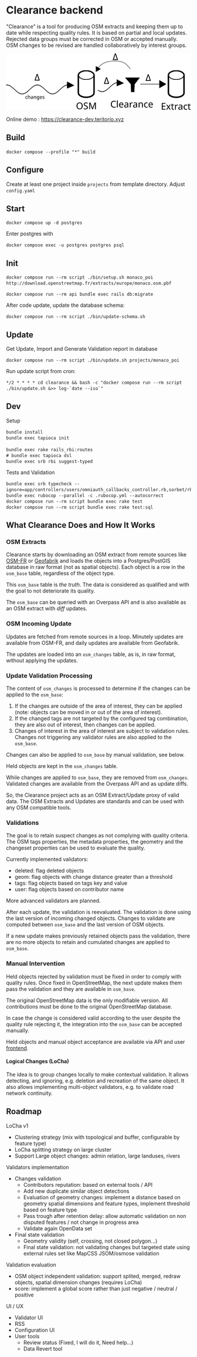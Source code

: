 # Clearance backend

"Clearance" is a tool for producing OSM extracts and keeping them up to date while respecting quality rules. It is based on partial and local updates. Rejected data groups must be corrected in OSM or accepted manually. OSM changes to be revised are handled collaboratively by interest groups.

![](https://raw.githubusercontent.com/teritorio/clearance-frontend/master/public/Clearance-process.svg)

Online demo : https://clearance-dev.teritorio.xyz

## Build
```
docker compose --profile "*" build
```

## Configure

Create at least one project inside `projects` from template directory.
Adjust `config.yaml`

## Start
```
docker compose up -d postgres
```

Enter postgres with
```
docker compose exec -u postgres postgres psql
```

## Init

```
docker compose run --rm script ./bin/setup.sh monaco_poi http://download.openstreetmap.fr/extracts/europe/monaco.osm.pbf
```

```
docker compose run --rm api bundle exec rails db:migrate
```

After code update, update the database schema:
```
docker compose run --rm script ./bin/update-schema.sh
```

## Update

Get Update, Import and Generate Validation report in database
```
docker compose run --rm script ./bin/update.sh projects/monaco_poi
```

Run update script from cron:
```
*/2 * * * * cd clearance && bash -c "docker compose run --rm script ./bin/update.sh &>> log-`date --iso`"
```

## Dev

Setup
```
bundle install
bundle exec tapioca init

bundle exec rake rails_rbi:routes
# bundle exec tapioca dsl
bundle exec srb rbi suggest-typed
```

Tests and Validation
```
bundle exec srb typecheck --ignore=app/controllers/users/omniauth_callbacks_controller.rb,sorbet/rbi/annotations/activejob.rbi
bundle exec rubocop --parallel -c .rubocop.yml --autocorrect
docker compose run --rm script bundle exec rake test
docker compose run --rm script bundle exec rake test:sql
```

## What Clearance Does and How It Works

### OSM Extracts
Clearance starts by downloading an OSM extract from remote sources like [OSM-FR](https://download.openstreetmap.fr/) or [Geofabrik](https://download.geofabrik.de/) and loads the objects into a Postgres/PostGIS database in raw format (not as spatial objects). Each object is a row in the `osm_base` table, regardless of the object type.

This `osm_base` table is _the truth_. The data is considered as qualified and with the goal to not deteriorate its quality.

The `osm_base` can be queried with an Overpass API and is also available as an OSM extract with _diff_ updates.

### OSM Incoming Update

Updates are fetched from remote sources in a loop. Minutely updates are available from OSM-FR, and daily updates are available from Geofabrik.

The updates are loaded into an `osm_changes` table, as is, in raw format, without applying the updates.

### Update Validation Processing

The content of `osm_changes` is processed to determine if the changes can be applied to the `osm_base`:
1. If the changes are outside of the area of interest, they can be applied (note: objects can be moved in or out of the area of interest).
2. If the changed tags are not targeted by the configured tag combination, they are also out of interest, then changes can be applied.
3. Changes of interest in the area of interest are subject to validation rules. Changes not triggering any validator rules are also applied to the `osm_base`.

Changes can also be applied to `osm_base` by manual validation, see below.

Held objects are kept in the `osm_changes` table.

While changes are applied to `osm_base`, they are removed from `osm_changes`. Validated changes are available from the Overpass API and as update diffs.

So, the Clearance project acts as an OSM Extract/Update proxy of valid data. The OSM Extracts and Updates are standards and can be used with any OSM compatible tools.

### Validations

The goal is to retain suspect changes as not complying with quality criteria.
The OSM tags properties, the metadata properties, the geometry and the changeset properties can be used to evaluate the quality.

Currently implemented validators:
- deleted: flag deleted objects
- geom: flag objects with change distance greater than a threshold
- tags: flag objects based on tags key and value
- user: flag objects based on contributor name

More advanced validators are planned.

After each update, the validation is reevaluated. The validation is done using the last version of incoming changed objects. Changes to validate are computed between `osm_base` and the last version of OSM objects.

If a new update makes previously retained objects pass the validation, there are no more objects to retain and cumulated changes are applied to `osm_base`.

### Manual Intervention

Held objects rejected by validation must be fixed in order to comply with quality rules. Once fixed in OpenStreetMap, the next update makes them pass the validation and they are available in `osm_base`.

The original OpenStreetMap data is the only modifiable version. All contributions must be done to the original OpenStreetMap database.

In case the change is considered valid according to the user despite the quality rule rejecting it, the integration into the `osm_base` can be accepted manually.

Held objects and manual object acceptance are available via API and user [frontend](https://github.com/teritorio/clearance-frontend/).

#### Logical Changes (LoCha)

The idea is to group changes locally to make contextual validation. It allows detecting, and ignoring, e.g. deletion and recreation of the same object. It also allows implementing multi-object validators, e.g. to validate road network continuity.

## Roadmap
LoCha v1
  * Clustering strategy (mix with topological and buffer, configurable by feature type)
  * LoCha splitting strategy on large cluster
  * Support Large object changes:  admin relation, large landuses, rivers

Validators implementation
  * Changes validation
    * Contributors reputation: based on external tools / API
    * Add new duplicate similar object detections
    * Evaluation of geometry changes: implement a distance based on geometry spatial dimensions and feature types, implement threshold based on feature type
    * Pass trough after retention delay: allow automatic validation on non disputed features / not change in progress area
    * Validate again OpenData set
  * Final state validation
    * Geometry validity (self, crossing, not closed polygon...)
    * Final state validation: not validating changes but targeted state using external rules set like MapCSS JSOM/osmose validation

Validation evaluation
  * OSM object independent validation: support splited, merged, redraw objects, spatial dimension changes (requires LoCha)
  * score: implement a global score rather than just negative / neutral / positive

UI / UX
  * Validator UI
  * RSS
  * Configuration UI
  * User tools
    * Review status (Fixed, I will do it, Need help...)
    * Data Revert tool
